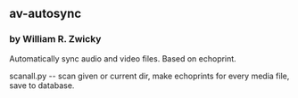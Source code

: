 ## av-autosync
### by William R. Zwicky
Automatically sync audio and video files. Based on echoprint.

scanall.py -- scan given or current dir, make echoprints for every media file, save to database.
